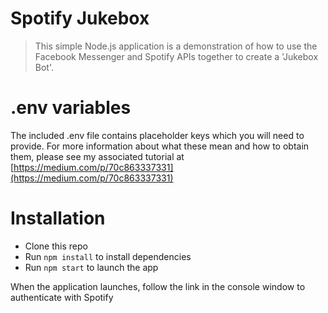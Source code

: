 # Spotify Jukebox

> This simple Node.js application is a demonstration of how to use the Facebook Messenger and Spotify APIs together to create a 'Jukebox Bot'.

# .env variables

The included .env file contains placeholder keys which you will need to provide. For more information about what these mean and how to obtain them, please see my associated tutorial at [https://medium.com/p/70c863337331](https://medium.com/p/70c863337331)

# Installation

 - Clone this repo
 - Run `npm install` to install dependencies
 - Run `npm start` to launch the app


When the application launches, follow the link in the console window to authenticate with Spotify
